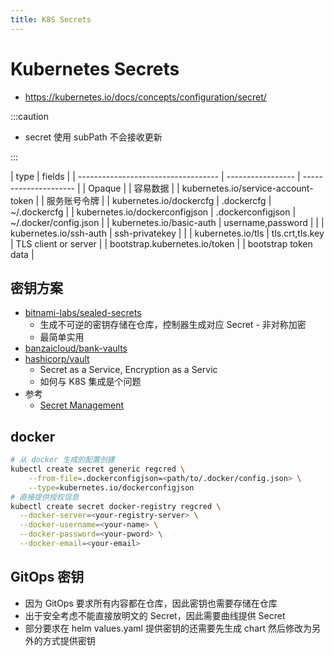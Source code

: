 ```yaml
---
title: K8S Secrets
---
```


# Kubernetes Secrets

- https://kubernetes.io/docs/concepts/configuration/secret/

:::caution

- secret 使用 subPath 不会接收更新

:::

| type                                | fields            |
| ----------------------------------- | ----------------- | --------------------- |
| Opaque                              |                   | 容易数据              |
| kubernetes.io/service-account-token |                   | 服务账号令牌          |
| kubernetes.io/dockercfg             | .dockercfg        | ~/.dockercfg          |
| kubernetes.io/dockerconfigjson      | .dockerconfigjson | ~/.docker/config.json |
| kubernetes.io/basic-auth            | username,password |                       |
| kubernetes.io/ssh-auth              | ssh-privatekey    |                       |
| kubernetes.io/tls                   | tls.crt,tls.key   | TLS client or server  |
| bootstrap.kubernetes.io/token       |                   | bootstrap token data  |

## 密钥方案

- [bitnami-labs/sealed-secrets](https://github.com/bitnami-labs/sealed-secrets)
  - 生成不可逆的密钥存储在仓库，控制器生成对应 Secret - 非对称加密
  - 最简单实用
- [banzaicloud/bank-vaults](https://github.com/banzaicloud/bank-vaults)
- [hashicorp/vault](https://github.com/hashicorp/vault)
  - Secret as a Service, Encryption as a Servic
  - 如何与 K8S 集成是个问题
- 参考
  - [Secret Management](https://argoproj.github.io/argo-cd/operator-manual/secret-management/)

## docker

```bash
# 从 docker 生成的配置创建
kubectl create secret generic regcred \
    --from-file=.dockerconfigjson=<path/to/.docker/config.json> \
    --type=kubernetes.io/dockerconfigjson
# 直接提供授权信息
kubectl create secret docker-registry regcred \
  --docker-server=<your-registry-server> \
  --docker-username=<your-name> \
  --docker-password=<your-pword> \
  --docker-email=<your-email>
```

## GitOps 密钥

- 因为 GitOps 要求所有内容都在仓库，因此密钥也需要存储在仓库
- 出于安全考虑不能直接放明文的 Secret，因此需要曲线提供 Secret
- 部分要求在 helm values.yaml 提供密钥的还需要先生成 chart 然后修改为另外的方式提供密钥
